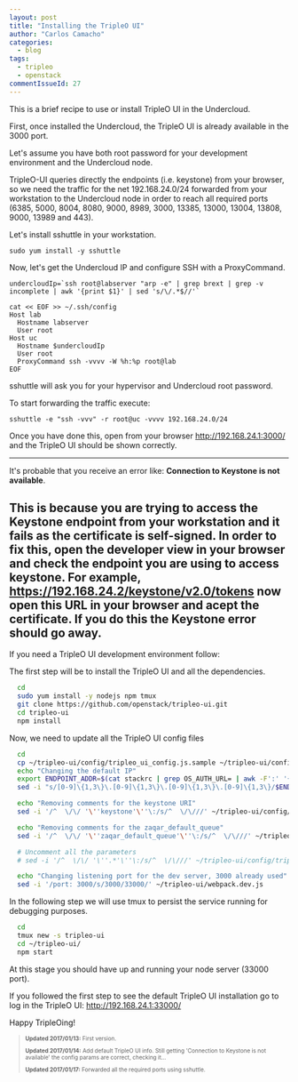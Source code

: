 ```yaml
---
layout: post
title: "Installing the TripleO UI"
author: "Carlos Camacho"
categories:
  - blog
tags:
  - tripleo
  - openstack
commentIssueId: 27
---
```


This is a brief recipe to use or install TripleO UI
in the Undercloud.

First, once installed the Undercloud, the TripleO UI
is already available in the 3000 port.

Let's assume you have both root password for your
development environment and the Undercloud node.

TripleO-UI queries directly the endpoints (i.e. keystone)
from your browser, so we need the traffic for the net
192.168.24.0/24 forwarded from your workstation to the
Undercloud node in order to reach all required ports
(6385, 5000, 8004, 8080, 9000, 8989, 3000, 13385, 13000, 13004, 13808, 9000, 13989 and 443).

Let's install sshuttle in your workstation.

```
sudo yum install -y sshuttle
```

Now, let's get the Undercloud IP and configure SSH with a ProxyCommand.

```
undercloudIp=`ssh root@labserver "arp -e" | grep brext | grep -v incomplete | awk '{print $1}' | sed 's/\/.*$//'`

cat << EOF >> ~/.ssh/config
Host lab
  Hostname labserver
  User root
Host uc
  Hostname $undercloudIp
  User root
  ProxyCommand ssh -vvvv -W %h:%p root@lab
EOF
```

sshuttle will ask you for your hypervisor and Undercloud root
password.

To start forwarding the traffic execute:

```
sshuttle -e "ssh -vvv" -r root@uc -vvvv 192.168.24.0/24
```

Once you have done this, open from your browser http://192.168.24.1:3000/
and the TripleO UI should be shown correctly.

---
It's probable that you receive an error like: **Connection to Keystone is not available**.

This is because you are trying to access the Keystone endpoint from your
workstation and it fails as the certificate is self-signed.
In order to fix this, open the developer view in your browser
and check the endpoint you are using to access keystone.
For example, https://192.168.24.2/keystone/v2.0/tokens
now open this URL in your browser and acept the certificate. If you
do this the Keystone error should go away.
---



If you need a TripleO UI development environment follow:

The first step will be to install the TripleO UI and
all the dependencies.

```bash
  cd
  sudo yum install -y nodejs npm tmux
  git clone https://github.com/openstack/tripleo-ui.git
  cd tripleo-ui
  npm install
```

Now, we need to update all the TripleO UI config files

```bash
  cd
  cp ~/tripleo-ui/config/tripleo_ui_config.js.sample ~/tripleo-ui/config/tripleo_ui_config.js
  echo "Changing the default IP"
  export ENDPOINT_ADDR=$(cat stackrc | grep OS_AUTH_URL= | awk -F':' '{print $2}'| tr -d /)
  sed -i "s/[0-9]\{1,3\}\.[0-9]\{1,3\}\.[0-9]\{1,3\}\.[0-9]\{1,3\}/$ENDPOINT_ADDR/g" ~/tripleo-ui/config/tripleo_ui_config.js

  echo "Removing comments for the keystone URI"
  sed -i '/^  \/\/ '\''keystone'\''\:/s/^  \/\///' ~/tripleo-ui/config/tripleo_ui_config.js

  echo "Removing comments for the zaqar_default_queue"
  sed -i '/^  \/\/ '\''zaqar_default_queue'\''\:/s/^  \/\///' ~/tripleo-ui/config/tripleo_ui_config.js

  # Uncomment all the parameters
  # sed -i '/^  \/\/ '\''.*'\''\:/s/^  \/\///' ~/tripleo-ui/config/tripleo_ui_config.js

  echo "Changing listening port for the dev server, 3000 already used"
  sed -i '/port: 3000/s/3000/33000/' ~/tripleo-ui/webpack.dev.js
```

In the following step we will use tmux to persist the service running
for debugging purposes.

```bash
  cd
  tmux new -s tripleo-ui
  cd ~/tripleo-ui/
  npm start
```

At this stage you should have up and running your node server (33000 port).

If you followed the first step to see the default TripleO UI installation
go to log in the TripleO UI:  http://192.168.24.1:33000/

Happy TripleOing!

<div style="font-size:10px">
  <blockquote>
    <p><strong>Updated 2017/01/13:</strong> First version.</p>
    <p><strong>Updated 2017/01/14:</strong> Add default TripleO UI info. Still getting 'Connection to Keystone is not available'
    the config params are correct, checking it...</p>
    <p><strong>Updated 2017/01/17:</strong> Forwarded all the required ports using sshuttle.</p>
  </blockquote>
</div>
